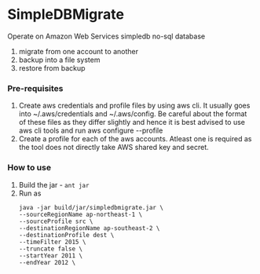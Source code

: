 # SimpleDBMigrate

Operate on Amazon Web Services simpledb no-sql database
1. migrate from one account to another
2. backup into a file system
3. restore from backup

### Pre-requisites
1. Create aws credentials and profile files by using aws cli.
It usually goes into ~/.aws/credentials and ~/.aws/config. Be
careful about the format of these files as they differ slightly
and hence it is best advised to use aws cli tools and run
aws configure --profile <profile name>
2. Create a profile for each of the aws accounts. Atleast
one is required as the tool does not directly take AWS shared
key and secret.

### How to use
1. Build the jar - `ant jar`
2. Run as
    ``` shell
    java -jar build/jar/simpledbmigrate.jar \
    --sourceRegionName ap-northeast-1 \
    --sourceProfile src \
    --destinationRegionName ap-southeast-2 \
    --destinationProfile dest \
    --timeFilter 2015 \
    --truncate false \
    --startYear 2011 \
    --endYear 2012 \
    ```

